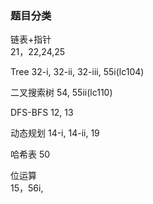 ### 题目分类        

链表+指针      
21，22,24,25

Tree
32-i, 32-ii, 32-iii, 55i(lc104)

二叉搜索树
54, 55ii(lc110)


DFS-BFS
12, 13


动态规划
14-i, 14-ii, 19


哈希表
50







位运算    
15，56i, 

